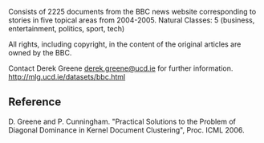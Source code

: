 Consists of 2225 documents from the BBC news website corresponding to stories in five topical areas from 2004-2005.
Natural Classes: 5 (business, entertainment, politics, sport, tech)

All rights, including copyright, in the content of the original articles are owned by the BBC.

Contact Derek Greene <derek.greene@ucd.ie> for further information.
http://mlg.ucd.ie/datasets/bbc.html

## Reference
D. Greene and P. Cunningham. "Practical Solutions to the Problem of Diagonal Dominance in Kernel Document Clustering", Proc. ICML 2006.
